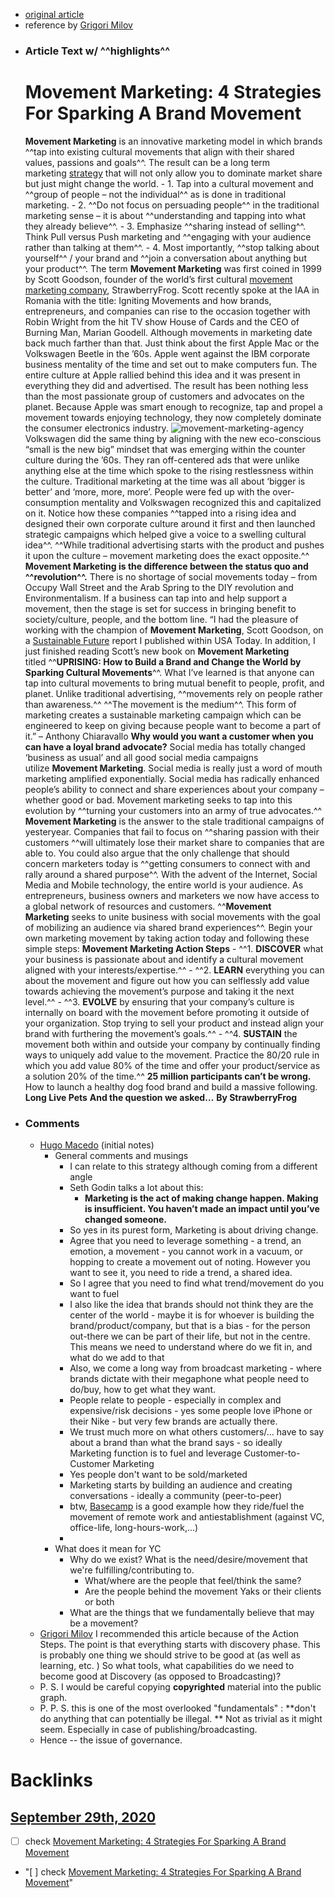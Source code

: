 - [original article](https://www.strawberryfrog.com/movement-marketing-4-strategies-for-sparking-a-brand-movement/)
- reference by [Grigori Milov](<Grigori Milov.md>)
- ### Article Text w/ ^^highlights^^ 
    # Movement Marketing: 4 Strategies For Sparking A Brand Movement
    **Movement Marketing** is an innovative marketing model in which brands ^^tap into existing cultural movements that align with their shared values, passions and goals^^. The result can be a long term marketing [strategy](https://www.strawberryfrog.com/movement-strategy/) that will not only allow you to dominate market share but just might change the world.
        - 1. Tap into a cultural movement and ^^group of people – not the individual^^ as is done in traditional marketing.
        - 2. ^^Do not focus on persuading people^^ in the traditional marketing sense – it is about ^^understanding and tapping into what they already believe^^.
        - 3. Emphasize ^^sharing instead of selling^^. Think Pull versus Push marketing and ^^engaging with your audience rather than talking at them^^.
        - 4. Most importantly, ^^stop talking about yourself^^ / your brand and ^^join a conversation about anything but your product^^.
    The term **Movement Marketing** was first coined in 1999 by Scott Goodson, founder of the world’s first cultural [movement marketing company](https://strawberryfrog.com/best-advertising-agencies/), StrawberryFrog. Scott recently spoke at the IAA in Romania with the title: Igniting Movements and how brands, entrepreneurs, and companies can rise to the occasion together with Robin Wright from the hit TV show House of Cards and the CEO of Burning Man, Marian Goodell.
    Although movements in marketing date back much farther than that. Just think about the first Apple Mac or the Volkswagen Beetle in the ’60s.
    Apple went against the IBM corporate business mentality of the time and set out to make computers fun. The entire culture at Apple rallied behind this idea and it was present in everything they did and advertised. The result has been nothing less than the most passionate group of customers and advocates on the planet. Because Apple was smart enough to recognize, tap and propel a movement towards enjoying technology, they now completely dominate the consumer electronics industry.
    ![movement-marketing-agency](https://www.strawberryfrog.com/wp-content/uploads/2018/10/movement-marketing-agency-300x300.jpg)Volkswagen did the same thing by aligning with the new eco-conscious “small is the new big” mindset that was emerging within the counter culture during the ’60s. They ran off-centered ads that were unlike anything else at the time which spoke to the rising restlessness within the culture. Traditional marketing at the time was all about ‘bigger is better’ and ‘more, more, more’. People were fed up with the over-consumption mentality and Volkswagen recognized this and capitalized on it.
    Notice how these companies ^^tapped into a rising idea and designed their own corporate culture around it first and then launched strategic campaigns which helped give a voice to a swelling cultural idea^^. ^^While traditional advertising starts with the product and pushes it upon the culture – movement marketing does the exact opposite.^^
    **Movement Marketing is the difference between the status quo and ^^revolution^^.**
    There is no shortage of social movements today – from Occupy Wall Street and the Arab Spring to the DIY revolution and Environmentalism. If a business can tap into and help support a movement, then the stage is set for success in bringing benefit to society/culture, people, and the bottom line.
    “I had the pleasure of working with the champion of **Movement Marketing**, Scott Goodson, on a [Sustainable Future](http://doc.mediaplanet.com/all_projects/7384.pdf) report I published within USA Today. In addition, I just finished reading Scott’s new book on **Movement Marketing** titled ^^__UPRISING: How to Build a Brand and Change the World by Sparking Cultural Movements__^^. What I’ve learned is that anyone can tap into cultural movements to bring mutual benefit to people, profit, and planet. Unlike traditional advertising, ^^movements rely on people rather than awareness.^^ ^^The movement is the medium^^. This form of marketing creates a sustainable marketing campaign which can be engineered to keep on giving because people want to become a part of it.” – Anthony Chiaravallo
    **Why would you want a customer when you can have a loyal brand advocate?**
    Social media has totally changed ‘business as usual’ and all good social media campaigns utilize **Movement Marketing**. Social media is really just a word of mouth marketing amplified exponentially. Social media has radically enhanced people’s ability to connect and share experiences about your company – whether good or bad. Movement marketing seeks to tap into this evolution by ^^turning your customers into an army of true advocates.^^
    **Movement Marketing** is the answer to the stale traditional campaigns of yesteryear. Companies that fail to focus on ^^sharing passion with their customers ^^will ultimately lose their market share to companies that are able to. You could also argue that the only challenge that should concern marketers today is ^^getting consumers to connect with and rally around a shared purpose^^.
    With the advent of the Internet, Social Media and Mobile technology, the entire world is your audience. As entrepreneurs, business owners and marketers we now have access to a global network of resources and customers. ^^**Movement Marketing** seeks to unite business with social movements with the goal of mobilizing an audience via shared brand experiences^^. Begin your own marketing movement by taking action today and following these simple steps:
    **Movement Marketing Action Steps**
        - ^^1. **DISCOVER** what your business is passionate about and identify a cultural movement aligned with your interests/expertise.^^
        - ^^2. **LEARN** everything you can about the movement and figure out how you can selflessly add value towards achieving the movement’s purpose and taking it the next level.^^
        - ^^3. **EVOLVE** by ensuring that your company’s culture is internally on board with the movement before promoting it outside of your organization. Stop trying to sell your product and instead align your brand with furthering the movement’s goals.^^
        - ^^4. **SUSTAIN** the movement both within and outside your company by continually finding ways to uniquely add value to the movement. Practice the 80/20 rule in which you add value 80% of the time and offer your product/service as a solution 20% of the time.^^
    **25 million participants can’t be wrong.**
    How to launch a healthy dog food brand and build a massive following.
    **Long Live Pets**
    **And the question we asked…**
    **By StrawberryFrog**
- ### Comments
    - [Hugo Macedo](<Hugo Macedo.md>) (initial notes)
        - General comments and musings 
            - I can relate to this strategy although coming from a different angle
            - Seth Godin talks a lot about this:
                - __Marketing is the act of making change happen. Making is insufficient. You haven’t made an impact until you’ve changed someone.__
            - So yes in its purest form, Marketing is about driving change. 
            - Agree that you need to leverage something - a trend, an emotion, a movement - you cannot work in a vacuum, or hopping to create a movement out of noting. However you want to see it, you need to ride a trend, a shared idea. 
            - So I agree that you need to find what trend/movement do you want to fuel
            - I also like the idea that brands should not think they are the center of the world - maybe it is for whoever is building the brand/product/company, but that is a bias - for the person out-there we can be part of their life, but not in the centre. This means we need to understand where do we fit in, and what do we add to that
            - Also, we come a long way from broadcast marketing - where brands dictate with their megaphone what people need to do/buy, how to get what they want.
            - People relate to people - especially in complex and expensive/risk decisions - yes some people love iPhone or their Nike - but very few brands are actually there. 
            - We trust much more on what others customers/... have to say about a brand than what the brand says - so ideally Marketing function is to fuel and leverage Customer-to-Customer Marketing 
            - Yes people don't want to be sold/marketed 
            - Marketing starts by building an audience and creating conversations - ideally a community (peer-to-peer)
            - btw, [Basecamp](https://basecamp.com/) is a good example how they ride/fuel the movement of remote work and antiestablishment (against VC, office-life, long-hours-work,...) 
            - 
        - What does it mean for YC
            - Why do we exist? What is the need/desire/movement that we're fulfilling/contributing to.
                - What/where are the people that feel/think the same?
                - Are the people behind the movement Yaks or their clients or both
            - What are the things that we fundamentally believe that may be a movement?
    - [Grigori Milov](<Grigori Milov.md>) I recommended this article because of the Action Steps. The point is that everything starts with discovery phase. This is probably one thing we should strive to be good at (as well as learning, etc. )
So what tools, what capabilities do we need to become good at Discovery (as opposed to Broadcasting)?
    - P. S. I would be careful copying **copyrighted** material into the public graph. 
    - P. P. S. this is one of the most overlooked "fundamentals" : **don't do anything that can potentially be illegal. ** Not as trivial as it might seem. Especially in case of publishing/broadcasting. 
    - Hence -- the issue of governance.

# Backlinks
## [September 29th, 2020](<September 29th, 2020.md>)
- [ ] check [Movement Marketing: 4 Strategies For Sparking A Brand Movement](<Movement Marketing: 4 Strategies For Sparking A Brand Movement.md>)

- "[ ] check [Movement Marketing: 4 Strategies For Sparking A Brand Movement](<Movement Marketing: 4 Strategies For Sparking A Brand Movement.md>)"

